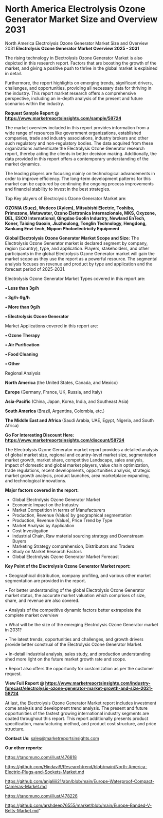 # North America Electrolysis Ozone Generator Market Size and Overview 2031
North America Electrolysis Ozone Generator Market Size and Overview 2031
<Strong> Electrolysis Ozone Generator Market Overview 2025 - 2031</strong>

The rising technology in Electrolysis Ozone Generator Market is also depicted in this research report. Factors that are boosting the growth of the market, and giving a positive push to thrive in the global market is explained in detail.

Furthermore, the report highlights on emerging trends, significant drivers, challenges, and opportunities, providing all necessary data for thriving in the industry. This report market research offers a comprehensive perspective, including an in-depth analysis of the present and future scenarios within the industry.

<strong>Request Sample Report @ <a href=https://www.marketreportsinsights.com/sample/58724>https://www.marketreportsinsights.com/sample/58724</a></strong>

The market overview included in this report provides information from a wide range of resources like government organizations, established companies, trade and industry associations, industry brokers and other such regulatory and non-regulatory bodies. The data acquired from these organizations authenticate the Electrolysis Ozone Generator research report, thereby aiding the clients in better decision making. Additionally, the data provided in this report offers a contemporary understanding of the market dynamics.

The leading players are focusing mainly on technological advancements in order to improve efficiency. The long-term development patterns for this market can be captured by continuing the ongoing process improvements and financial stability to invest in the best strategies.

Top Key players of Electrolysis Ozone Generator Market are:

<strong>OZONIA (Suez), Wedeco (Xylem), Mitsubishi Electric, Toshiba, Primozone, Metawater, Ozono Elettronica Internazionale, MKS, Oxyzone, DEL, ESCO lnternational, Qingdao Guolin Industry, Newland EnTech, Koner, Taixing Gaoxin, Jiuzhoulong, Tonglin Technology, Hengdong, Sankang Envi-tech, Nippon Photoelectricity Equipment</strong>

<strong><b>Global Electrolysis Ozone Generator Market Scope and Size:</b></strong>
The Electrolysis Ozone Generator market is declared segment by company, region (country), type, and application. Players, stakeholders, and other participants in the global Electrolysis Ozone Generator market will gain the market scope as they use the report as a powerful resource. The segmental analysis focuses on revenue and product by type and application and the forecast period of 2025-2031.

Electrolysis Ozone Generator Market Types covered in this report are:

<strong>• Less than 3g/h

• 3g/h-9g/h

• More than 9g/h

• Electrolysis Ozone Generator</strong>

Market Applications covered in this report are:

<strong>• Ozone Therapy

• Air Purification

• Food Cleaning

• Other</strong> 

Regional Analysis

<strong>North America</strong> (the United States, Canada, and Mexico)

<strong>Europe</strong> (Germany, France, UK, Russia, and Italy)

<strong>Asia-Pacific</strong> (China, Japan, Korea, India, and Southeast Asia)

<strong>South America</strong> (Brazil, Argentina, Colombia, etc.)

<strong>The Middle East and Africa</strong> (Saudi Arabia, UAE, Egypt, Nigeria, and South Africa)

<strong>Go For Interesting Discount Here: <a href=https://www.marketreportsinsights.com/discount/58724>https://www.marketreportsinsights.com/discount/58724</a></strong>

The Electrolysis Ozone Generator market report provides a detailed analysis of global market size, regional and country-level market size, segmentation market growth, market share, competitive Landscape, sales analysis, impact of domestic and global market players, value chain optimization, trade regulations, recent developments, opportunities analysis, strategic market growth analysis, product launches, area marketplace expanding, and technological innovations.

<strong><b>Major factors covered in the report:</b></strong>
<ul>
  <li>Global Electrolysis Ozone Generator Market </li>
  <li>Economic Impact on the Industry</li>
  <li>Market Competition in terms of Manufacturers</li>
  <li>Production, Revenue (Value) by geographical segmentation</li>
  <li>Production, Revenue (Value), Price Trend by Type</li>
  <li>Market Analysis by Application</li>
  <li>Cost Investigation</li>
  <li>Industrial Chain, Raw material sourcing strategy and Downstream Buyers</li>
  <li>Marketing Strategy comprehension, Distributors and Traders</li>
  <li>Study on Market Research Factors</li>
  <li>Global Electrolysis Ozone Generator Market Forecast</li>
</ul>

<strong><b>Key Point of the Electrolysis Ozone Generator Market report:</b></strong>

• Geographical distribution, company profiling, and various other market segmentation are provided in the report.

• For better understanding of the global Electrolysis Ozone Generator market status, the accurate market valuation which comprises of size, share, and revenue are also covered.

• Analysis of the competitive dynamic factors better extrapolate the complete market overview

• What will be the size of the emerging Electrolysis Ozone Generator market in 2031?

• The latest trends, opportunities and challenges, and growth drivers provide better construal of the Electrolysis Ozone Generator Market.

• In-detail industrial analysis, sales study, and production understanding shed more light on the future market growth rate and scope.

• Report also offers the opportunity for customization as per the customer request.

<strong><b>View Full Report @ <a href=https://www.marketreportsinsights.com/industry-forecast/electrolysis-ozone-generator-market-growth-and-size-2021-58724>https://www.marketreportsinsights.com/industry-forecast/electrolysis-ozone-generator-market-growth-and-size-2021-58724</a></b></strong>


At last, the Electrolysis Ozone Generator Market report includes investment come analysis and development trend analysis. The present and future opportunities of the fastest growing international industry segments are coated throughout this report. This report additionally presents product specification, manufacturing method, and product cost structure, and price structure.

<strong>Contact Us:</strong>
sales@marketreportsinsights.com

<strong>Our other reports:</strong>

<a href=https://tanomuno.com/illust/476818>https://tanomuno.com/illust/476818</a>

<a href=https://github.com/Hindavi9/Researchtrend/blob/main/North-America-Electric-Plugs-and-Sockets-Market.md>https://github.com/Hindavi9/Researchtrend/blob/main/North-America-Electric-Plugs-and-Sockets-Market.md</a>

<a href=https://github.com/anjaliiii21/abn/blob/main/Europe-Waterproof-Compact-Cameras-Market.md>https://github.com/anjaliiii21/abn/blob/main/Europe-Waterproof-Compact-Cameras-Market.md</a>

<a href=https://tanomuno.com/illust/478226>https://tanomuno.com/illust/478226</a>

<a href=https://github.com/arshdeep76555/market/blob/main/Europe-Banded-V-Belts-Market.md>https://github.com/arshdeep76555/market/blob/main/Europe-Banded-V-Belts-Market.md</a>"
